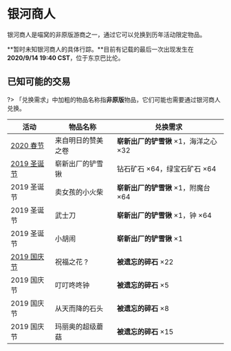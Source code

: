 # 银河商人

银河商人是喵窝的非原版游商之一，通过它可以兑换到历年活动限定物品。

**暂时未知银河商人的具体行踪。**目前有记载的最后一次出现发生在 **2020/9/14 19:40 CST**，位于东京巴比伦。

## 已知可能的交易

?> 「兑换需求」中加粗的物品名称指**非原版**物品，它们可能也需要通过银河商人兑换。

| 活动 | 物品名称 | 兑换需求 |
| - | - | - |
| [2020 春节](space/items/activity-exclusive/2020-spring-festival) | 来自明日的赞美之卷 | **崭新出厂的铲雪锹** ×1，海洋之心 ×32 |
| [2019 圣诞节](space/items/activity-exclusive/2019-xmas) | 崭新出厂的铲雪锹 | 钻石矿石 ×64，绿宝石矿石 ×64 |
| 2019 圣诞节 | 卖女孩的小火柴 | **崭新出厂的铲雪锹** ×1，附魔台 ×64 |
| 2019 圣诞节 | 武士刀 | **崭新出厂的铲雪锹** ×1，钟 ×64 |
| 2019 圣诞节 | 小胡闹 | **崭新出厂的铲雪锹** ×1 |
| [2019 国庆节](space/items/activity-exclusive/2019-national-day) | 祝福之花 ? | **被遗忘的碎石** ×22 |
| 2019 国庆节 | 叮叮咚咚钟 | **被遗忘的碎石** ×5 |
| 2019 国庆节 | 从天而降的石头 | **被遗忘的碎石** ×8 |
| 2019 国庆节 | 玛丽奥的超级蘑菇 | **被遗忘的碎石** ×15 |
